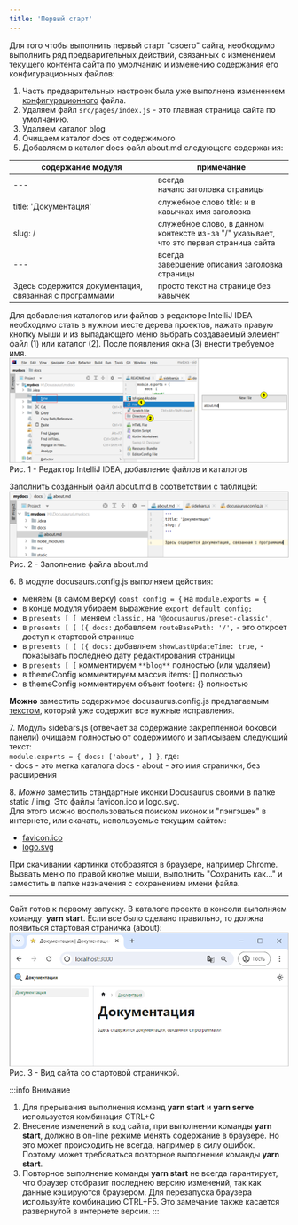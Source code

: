 ```yaml
---
title: 'Первый старт'
---
```


Для того чтобы выполнить первый старт "своего" сайта, необходимо выполнить ряд предварительных действий, 
связанных с изменением текущего контента сайта по умолчанию и изменению содержания его конфигурационных файлов: 

1. Часть предварительных настроек была уже выполнена изменением [конфигурационного](../create/deploy.md#настройка-конфигурационного-файла) файла.
2. Удаляем файл `src/pages/index.js` - это главная страница сайта по умолчанию.
3. Удаляем каталог blog
4. Очищаем каталог docs от содержимого
5. Добавляем в каталог docs файл about.md следующего содержания:

| содержание модуля                                       | примечание                                                                                  |
|---------------------------------------------------------|---------------------------------------------------------------------------------------------|
| ---                                                     | всегда<br/>начало заголовка страницы                                                        |
| title: 'Документация'                                   | служебное слово title: и в кавычках имя заголовка                                           |
| slug: /                                                 | служебное слово, в данном контексте из-за "/" указывает,<br/> что это первая страница сайта |
| ---                                                     | всегда<br/>завершение описания заголовка страницы                                           |
| Здесь содержится документация, связанная с программами  | просто текст на странице без кавычек                                                        |

Для добавления каталогов или файлов в редакторе IntelliJ IDEA необходимо стать в нужном месте дерева проектов, 
нажать правую кнопку мыши и из выпадающего меню выбрать создаваемый элемент файл (1) или каталог (2). После появления окна (3) внести требуемое имя.    
![](img/start1a.png)  
Рис. 1 - Редактор IntelliJ IDEA, добавление файлов и каталогов

Заполнить созданный файл about.md в соответствии с таблицей:<br/> 
![](img/start1b.png)  
Рис. 2 - Заполнение файла about.md

6\. В модуле docusaurs.config.js выполняем действия:
- меняем (в самом верху) `const config = {` на `module.exports = {` 
- в конце модуля убираем выражение `export default config;`
- в `presents [ [ `меняем `classic,` на `'@docusaurus/preset-classic',`
- в `presents [ [ ({ docs:` добавляем `routeBasePath: '/',` - это откроет доступ к стартовой странице
- в `presents [ [ ({ docs:` добавляем `showLastUpdateTime: true,` - показывать последнею дату редактирования страницы 
- в `presents [ [` комментируем `**blog**` полностью (или удаляем) 
- в themeConfig комментируем массив items: [] полностью
- в themeConfig комментируем объект footers: {} полностью

**Можно** заместить содержимое docusaurus.config.js предлагаемым [текстом](pathname:///files/docusaurus.config_start.txt),
который уже содержит все нужные исправления.


7\. Модуль sidebars.js (отвечает за содержание закрепленной боковой панели) очищаем полностью от содержимого и записываем следующий текст:   
    `module.exports = { docs: ['about', ] }`, где:  
    - docs - это метка каталога docs
    - about - это имя странички, без расширения

8\. _Можно_ заместить стандартные иконки Docusaurus своими в папке static / img. Это файлы favicon.ico и logo.svg.  
Для этого можно воспользоваться поиском иконок и "пэнгэшек" в интернете, или скачать, используемые текущим сайтом:

- [favicon.ico](pathname:///files/favicon.ico)      
- [logo.svg](pathname:///files/logo.svg)

При скачивании картинки отобразятся в браузере, например Chrome. Вызвать меню по правой кнопке мыши, 
выполнить "Сохранить как..." и заместить в папке назначения с сохранением имени файла.
***
Сайт готов к первому запуску. 
В каталоге проекта в консоли выполняем команду: **yarn start**.
Если все было сделано правильно, то должна появиться стартовая страничка (about):  
![](img/start2.png)  
Рис. 3 - Вид сайта со стартовой страничкой.

:::info Внимание
1. Для прерывания выполнения команд **yarn start** и **yarn serve** используется комбинация CTRL+C
2. Внесение изменений в код сайта, при выполнении команды **yarn start**, должно в on-line режиме менять содержание в браузере. 
Но это может происходить не всегда, например в силу ошибок. Поэтому может требоваться повторное выполнение команды **yarn start**.
3. Повторное выполнение команды **yarn start** не всегда гарантирует, что браузер отобразит последнею версию изменений, так как данные кэшируются браузером. 
Для перезапуска браузера используйте комбинацию CTRL+F5. Это замечание также касается развернутой в интернете версии.
:::


